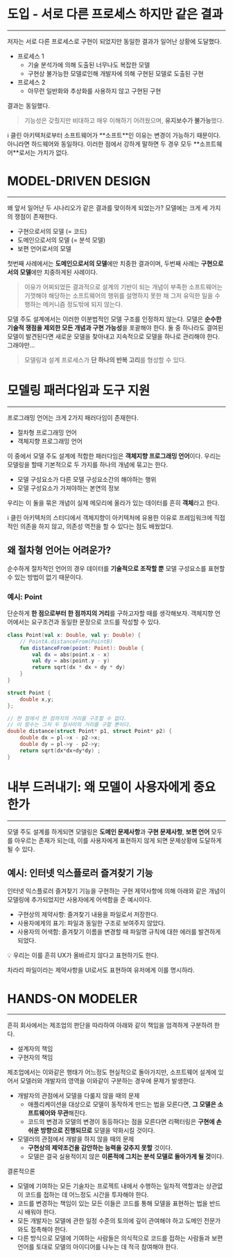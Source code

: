 # 도입 - 서로 다른 프로세스 하지만 같은 결과

---

저자는 서로 다른 프로세스로 구현이 되었지만 동일한 결과가 일어난 상황에 도달했다.

- 프로세스 1
    - 기술 분석가에 의해 도출된 너무나도 복잡한 모델
    - 구현상 불가능한 모델로인해 개발자에 의해 구현된 모델로 도출된 구현
- 프로세스 2
    - 아무런 일반화와 추상화를 사용하지 않고 구현된 구현

결과는 동일했다.

> 기능성은 갖췄지만 비대하고 매우 이해하기 어려웠으며, **유지보수가 불가능**했다.
> 

<aside>
ℹ️ 클린 아키텍처로부터 소프트웨어가 **소프트**인 이유는 변경이 가능하기 때문이다. 아니라면 하드웨어와 동일하다. 이러한 점에서 강하게 말하면 두 경우 모두 **소프트웨어**로서는 가치가 없다.

</aside>

# MODEL-DRIVEN DESIGN

---

왜 앞서 일어난 두 시나리오가 같은 결과를 맞이하게 되었는가? 모델에는 크게 세 가지의 쟁점이 존재한다.

- 구현으로서의 모델 (= 코드)
- 도메인으로서의 모델 (= 분석 모델)
- 보편 언어로서의 모델

첫번째 사례에서는 **도메인으로서의 모델**에만 치중한 결과이며, 두번째 사례는 **구현으로서의 모델**에만 치중하게된 사례이다.

> 이유가 어찌되었든 결과적으로 설계의 기반이 되는 개념이 부족한 소프트웨어는 기껏해야 해당하는 소프트웨어의 행위를 설명하지 못한 채 그저 유익한 일을 수행하는 메커니즘 정도밖에 되지 않는다.
> 

모델 주도 설계에서는 이러한 이분법적인 모델 구조를 인정하지 않는다. 모델은 **순수한 기술적 쟁점을 제외한 모든 개념과 구현 가능성**을 포괄해야 한다. 둘 중 하나라도 결여된 모델이 발견된다면 새로운 모델을 찾아내고 지속적으로 모델을 하나로 관리해야 한다. 그래야만…

> 모델링과 설계 프로세스가 **단 하나의 반복 고리**를 형성할 수 있다.

# 모델링 패러다임과 도구 지원

---

프로그래밍 언어는 크게 2가지 패러다임이 존재한다.

- 절차형 프로그래밍 언어
- 객체지향 프로그래밍 언어

이 중에서 모델 주도 설계에 적합한 패러다임은 **객체지향 프로그래밍 언어**이다. 우리는 모델링을 할때 기본적으로 두 가지를 하나의 개념에 묶고는 한다.

- 모델 구성요소가 다른 모델 구성요소간의 해야하는 행위
- 모델 구성요소가 가져야하는 본연의 정보

우리는 이 둘을 묶은 개념이 실제 메모리에 올라가 있는 데이터를 흔히 **객체**라고 한다.

<aside>
ℹ️ 클린 아키텍처의 스터디에서 객체지향이 아키텍처에 유용한 이유로 프레임워크에 직접적인 의존을 하지 않고, 의존성 역전을 할 수 있다는 점도 배웠었다.

</aside>

## 왜 절차형 언어는 어려운가?

순수하게 절차적인 언어의 경우 데이터를 **기술적으로 조작할 뿐** 모델 구성요소를 표현할 수 있는 방법이 없기 때문이다.

### 예시: Point

단순하게 **한 점으로부터 한 점까지의 거리**를 구하고자할 때를 생각해보자. 객체지향 언어에서는 요구조건과 동일한 문장으로 코드를 작성할 수 있다.

```kotlin
class Point(val x: Double, val y: Double) {
    // PointA.distanceFrom(PointB)
    fun distanceFrom(point: Point): Double {
        val dx = abs(point.x - x)
        val dy = abs(point.y - y)
        return sqrt(dx * dx + dy * dy)
    }
}
```

```c
struct Point {
	double x,y;
};

// 한 점에서 한 점까지의 거리를 구조할 수 없다.
// 이 함수는 그저 두 점사이의 거리를 구할 뿐이다.
double distance(struct Point* p1, struct Point* p2) {
	double dx = pl->x - p2->x;
	double dy = pl->y - p2->y;
	return sqrt(dx*dx+dy*dy) ;
}
```

# 내부 드러내기: 왜 모델이 사용자에게 중요한가

---

모델 주도 설계를 하게되면 모델링은 **도메인 문제사항**과 **구현 문제사항**, **보편 언어** 모두를 아우르는 존재가 되는데, 이를 사용자에게 표현하지 않게 되면 문제상황에 도달하게 될 수 있다.

## 예시: 인터넷 익스플로러 즐겨찾기 기능

인터넷 익스플로러 즐겨찾기 기능을 구현하는 구현 제약사항에 의해 아래와 같은 개념이 모델링에 추가되었지만 사용자에게 어색함을 준 예시이다.

- 구현상의 제약사항: 즐겨찾기 내용을 파일로서 저장한다.
- 사용자에게의 표기: 파일과 동일한 구조로 보여주지 않았다.
- 사용자의 어색함: 즐겨찾기 이름을 변경할 때 파일명 규칙에 대한 에러를 발견하게 되었다.

<aside>
💡 우리는 이를 흔히 UX가 올바르지 않다고 표현하기도 한다.

</aside>

차라리 파일이라는 제약사항을 UI로서도 표현하여 유저에게 이를 명시하라.

# HANDS-ON MODELER

---

흔히 회사에서는 제조업의 판단을 따라하여 아래와 같이 책임을 엄격하게 구분하려 한다.

- 설계자의 책임
- 구현자의 책임

제조업에서는 이와같은 행태가 어느정도 현실적으로 돌아가지만, 소프트웨어 설계에 있어서 모델러와 개발자의 영역을 이와같이 구분하는 경우에 문제가 발생한다.

- 개발자의 관점에서 모델을 다룰지 않을 때의 문제
    - 애플리케이션을 대상으로 모델이 동작하게 만드는 법을 모른다면, **그 모델은 소프트웨어와 무관**해진다.
    - 코드의 변경과 모델의 변경이 동등하다는 점을 모른다면 리팩터링은 **구현에 손쉬운 방향으로 진행되므로** 모델을 약화시킬 것이다.
- 모델러의 관점에서 개발을 하지 않을 때의 문제
    - **구현상의 제약조건을 감안하는 능력을 갖추지 못할** 것이다.
    - 모델은 결국 실용적이지 않은 **이론적에 그치는 분석 모델로 돌아가게 될 것**이다.

결론적으론 

- 모델에 기여하는 모든 기술자는 프로젝트 내에서 수행하는 일차적 역할과는 상관없이 코드를 접하는 데 어느정도 시간을 투자해야 한다.
- 코드를 변경하는 책임이 있는 모든 이들은 코드를 통해 모델을 표현하는 법을 반드시 배워야 한다.
- 모든 개발자는 모델에 관한 일정 수준의 토의에 깊이 관여해야 하고 도메인 전문가와도 접촉해야 한다.
- 다른 방식으로 모델에 기여하는 사람들은 의식적으로 코드를 접하는 사람들과 보편 언어를 토대로 모델의 아이디어를 나누는 데 적극 참여해야 한다.
